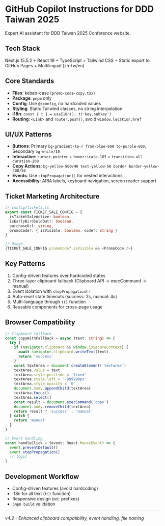# GitHub Copilot Instructions for DDD Taiwan 2025

Expert AI assistant for DDD Taiwan 2025 Conference website.

## Tech Stack
Next.js 15.5.2 + React 19 + TypeScript + Tailwind CSS + Static export to GitHub Pages + Multilingual (zh-tw/en)

## Core Standards
- **Files**: kebab-case (`promo-code-copy.tsx`)
- **Package**: `pnpm` only
- **Config**: Use `@/config`, no hardcoded values
- **Styling**: Static Tailwind classes, no string interpolation
- **i18n**: `const { t } = useI18n(); t('key.subkey')`
- **Routing**: `<Link>` and `router.push()`, avoid `window.location.href`

## UI/UX Patterns
- **Buttons**: Primary `bg-gradient-to-r from-blue-600 to-purple-600`, Secondary `bg-white/10`
- **Interactive**: `cursor-pointer` + `hover:scale-105` + `transition-all duration-200`
- **Copy Actions**: `bg-yellow-500/40 text-yellow-50 border border-yellow-400/50`
- **Events**: Use `stopPropagation()` for nested interactions
- **Accessibility**: ARIA labels, keyboard navigation, screen reader support

## Ticket Marketing Architecture
```typescript
// config/tickets.ts
export const TICKET_SALE_CONFIG = {
  isTicketSaleActive: boolean,
  isEarlyBirdSoldOut?: boolean,
  purchaseUrl: string,
  promoCode?: { isVisible: boolean, code?: string }
}

// Usage
{TICKET_SALE_CONFIG.promoCode?.isVisible && <PromoCode />}
```

## Key Patterns
1. Config-driven features over hardcoded states
2. Three-layer clipboard fallback (Clipboard API → execCommand → manual)
3. Event isolation with `stopPropagation()`
4. Auto-reset state timeouts (success: 2s, manual: 4s)
5. Multi-language through `t()` function
6. Reusable components for cross-page usage

## Browser Compatibility
```typescript
// Clipboard fallback
const copyWithFallback = async (text: string) => {
  try {
    if (navigator.clipboard && window.isSecureContext) {
      await navigator.clipboard.writeText(text)
      return 'success'
    }
    const textArea = document.createElement('textarea')
    textArea.value = text
    textArea.style.position = 'fixed'
    textArea.style.left = '-999999px'
    textArea.style.opacity = '0'
    document.body.appendChild(textArea)
    textArea.focus()
    textArea.select()
    const result = document.execCommand('copy')
    document.body.removeChild(textArea)
    return result ? 'success' : 'manual'
  } catch {
    return 'manual'
  }
}

// Event handling
const handleClick = (event: React.MouseEvent) => {
  event.preventDefault()
  event.stopPropagation()
  // logic
}
```

## Development Workflow
- Config-driven features (avoid hardcoding)
- i18n for all text (`t()` function)
- Responsive design (`md:` prefixes)
- `pnpm build` validation

---
*v4.2 - Enhanced clipboard compatibility, event handling, file naming*